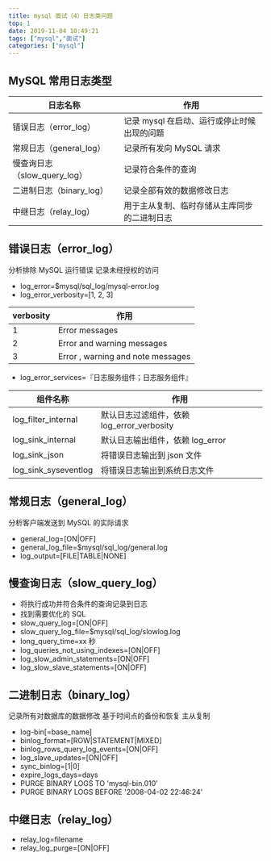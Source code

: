 ```yaml
---
title: mysql 面试（4）日志类问题
top: 1
date: 2019-11-04 10:49:21
tags: ["mysql","面试"]
categories: ["mysql"]
---
```


## MySQL 常用日志类型

| 日志名称                     | 作用                                         |
| ---------------------------- | -------------------------------------------- |
| 错误日志（error_log）        | 记录 mysql 在启动、运行或停止时候出现的问题  |
| 常规日志（general_log）      | 记录所有发向 MySQL 请求                      |
| 慢查询日志（slow_query_log） | 记录符合条件的查询                           |
| 二进制日志（binary_log）     | 记录全部有效的数据修改日志                   |
| 中继日志（relay_log）        | 用于主从复制、临时存储从主库同步的二进制日志 |

## 错误日志（error_log）

分析排除 MySQL 运行错误
记录未经授权的访问

* log_error=$mysql/sql_log/mysql-error.log
* log_error_verbosity=[1, 2, 3]

| verbosity | 作用                              |
| --------- | --------------------------------- |
| 1         | Error messages                    |
| 2         | Error and warning messages        |
| 3         | Error , warning and note messages |

* log_error_services=『日志服务组件；日志服务组件』

| 组件名称             | 作用                                       |
| -------------------- | ------------------------------------------ |
| log_filter_internal  | 默认日志过滤组件，依赖 log_error_verbosity |
| log_sink_internal    | 默认日志输出组件，依赖 log_error           |
| log_sink_json        | 将错误日志输出到 json 文件                 |
| log_sink_syseventlog | 将错误日志输出到系统日志文件               |

## 常规日志（general_log）

分析客户端发送到 MySQL 的实际请求

* general_log=[ON|OFF]
* general_log_file=$mysql/sql_log/general.log
* log_output=[FILE|TABLE|NONE]

## 慢查询日志（slow_query_log）

* 将执行成功并符合条件的查询记录到日志
* 找到需要优化的 SQL
* slow_query_log=[ON|OFF]
* slow_query_log_file=$mysql/sql_log/slowlog.log
* long_query_time=xx 秒
* log_queries_not_using_indexes=[ON|OFF]
* log_slow_admin_statements=[ON|OFF]
* log_slow_slave_statements=[ON|OFF]

## 二进制日志（binary_log）

记录所有对数据库的数据修改
基于时间点的备份和恢复
主从复制

* log-bin[=base_name]
* binlog_format=[ROW|STATEMENT|MIXED]
* binlog_rows_query_log_events=[ON|OFF]
* log_slave_updates=[ON|OFF]
* sync_binlog=[1|0]
* expire_logs_days=days
* PURGE BINARY LOGS TO 'mysql-bin.010'
* PURGE BINARY LOGS BEFORE '2008-04-02 22:46:24'

## 中继日志（relay_log）

* relay_log=filename
* relay_log_purge=[ON|OFF]


